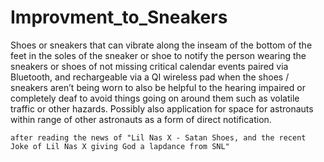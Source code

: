# Improvment_to_Sneakers

  Shoes or sneakers that can vibrate along the inseam of the bottom of the feet in the soles of the sneaker or shoe to notify the person wearing the sneakers or shoes of not missing critical calendar events paired via Bluetooth, and rechargeable via a QI wireless pad when the shoes / sneakers aren’t being worn
	to also be helpful to the hearing impaired or completely deaf to avoid things going on around them such as volatile traffic or other hazards.
	Possibly also application for space for astronauts within range of other astronauts as a form of direct notification.
	
	
	after reading the news of "Lil Nas X - Satan Shoes, and the recent Joke of Lil Nas X giving God a lapdance from SNL"
	
